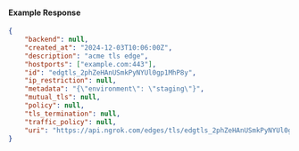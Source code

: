<!-- Code generated for API Clients. DO NOT EDIT. -->

#### Example Response

```json
{
	"backend": null,
	"created_at": "2024-12-03T10:06:00Z",
	"description": "acme tls edge",
	"hostports": ["example.com:443"],
	"id": "edgtls_2phZeHAnUSmkPyNYUl0gp1MhP8y",
	"ip_restriction": null,
	"metadata": "{\"environment\": \"staging\"}",
	"mutual_tls": null,
	"policy": null,
	"tls_termination": null,
	"traffic_policy": null,
	"uri": "https://api.ngrok.com/edges/tls/edgtls_2phZeHAnUSmkPyNYUl0gp1MhP8y"
}
```
